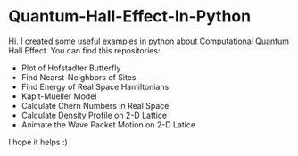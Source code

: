 # Quantum-Hall-Effect-In-Python
Hi. I created some useful examples in python about Computational Quantum Hall Effect. You can find this repositories:
- Plot of Hofstadter Butterfly
- Find Nearst-Neighbors of Sites
- Find Energy of Real Space Hamiltonians
- Kapit-Mueller Model
- Calculate Chern Numbers in Real Space
- Calculate Density Profile on 2-D Lattice
- Animate the Wave Packet Motion on 2-D Latice

I hope it helps :)
